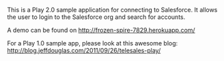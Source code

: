This is a Play 2.0 sample application for connecting to Salesforce.
It allows the user to login to the Salesforce org and search for accounts.

A demo can be found on http://frozen-spire-7829.herokuapp.com/

For a Play 1.0 sample app, please look at this awesome blog: http://blog.jeffdouglas.com/2011/09/26/telesales-play/

